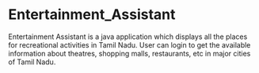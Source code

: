 # Entertainment_Assistant
Entertainment Assistant is a java application which displays all the places for recreational activities in Tamil Nadu. User can login to get the available information about theatres, shopping malls, restaurants, etc in major cities of Tamil Nadu.
